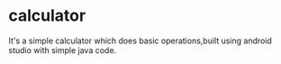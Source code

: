 # calculator
It's a simple calculator which does basic operations,built using android studio with simple java code.
